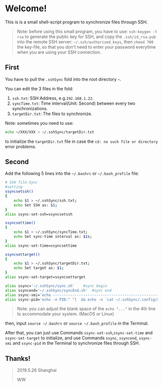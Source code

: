 # Welcome!

This is is a small shell-script program to synchronize files througn SSH.

>Note: before using this small program, you have to use: 
>`ssh-keygen -t rsa` 
>to generate the public key for SSH, and copy the `.ssh/id_rsa.pub` into the remote SSH server: `~/.ssh/authorized_keys`, then `chmod 700` the key-file, so that you don't need to enter your password everytime when you are using your SSH connection.

## First
You have to pull the `.sshSync` fold into the root directory `~`.

You can edit the 3 files in the fold:

1. `ssh.txt`: SSH Address, e.g.`192.168.1.22`.
2. `syncTime.txt`: Time interval(Unit: Second) between every two synchronizations.
3. `targetDir.txt`: The files to synchronize.

Note: sometimes you need to use:

``` sh
echo ~/XXX/XXX > ~/.sshSync/targetDir.txt
```
to initialize the `targetDir.txt` file in case the `cd: no such file or directory` error problems.

## Second
Add the following 5 lines into the `~/.bashrc` or `~/.bash_profile` file:

```sh
# SSH file-Sync
#setting
ssyncsetssh()
{
	echo $1 > ~/.sshSync/ssh.txt;
	echo Set SSH as: $1;
}
alias ssync-set-ssh=ssyncsetssh

ssyncsettime()
{
	echo $1 > ~/.sshSync/syncTime.txt;
	echo Set sync-time interval as: $1s;
}
alias ssync-set-time=ssyncsettime

ssyncsettarget()
{
	echo $1 > ~/.sshSync/targetDir.txt;
	echo Set target as: $1;
}
alias ssync-set-target=ssyncsettarget

alias ssync='~/.sshSync/sync.sh'	#sync begin
alias ssyncend='~/.sshSync/syncEnd.sh'	#sync end
alias ssync-smi='echo ----------------------------------------------------------------------------- && echo "*** SYNC-INFORMATION ***" && echo ----------------------------------------------------------------------------- && echo -n "SSH:                  " && cat ~/.sshSync/ssh.txt && echo -n "Sync-Time Interval:   " && echo -n `cat ~/.sshSync/syncTime.txt` && echo s && echo -n "Target Path:          " && cat ~/.sshSync/targetDir.txt && echo && echo ============================================================================= && echo "  UID   PID  PPID   C STIME   TTY           TIME CMD" && echo ============================================================================= && ps -ef|grep scp.sh|grep -v grep && echo ============================================================================='	#States
alias ssync-pid='echo -n PID:" "[  && echo -n `cat ~/.sshSync/.config/scpPID.txt` && echo ]'	#PID
```
>Note: you can adjust the blank space of the `echo "..."` in the 4th line to accommodate your system. (MacOS or Linux)

then, input `source ~/.bashrc` or `source ~/.bash_profile` in the Terminal.

After that, you can just use Commands `ssync-set-ssh`,`ssync-set-time` and `ssync-set-target` to initialize, and use Commands `ssync`, `ssyncend`, `ssync-smi` and `ssync-pid` in the Terminal to synchronize files through SSH.

## Thanks!

>2019.5.26 Shanghai
>
>WW
